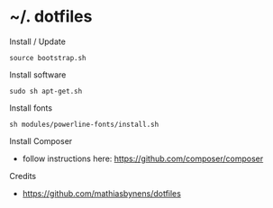 ~/. dotfiles
==


Install / Update

    source bootstrap.sh


Install software

    sudo sh apt-get.sh


Install fonts

    sh modules/powerline-fonts/install.sh


Install Composer

  - follow instructions here: https://github.com/composer/composer


Credits

  - https://github.com/mathiasbynens/dotfiles
